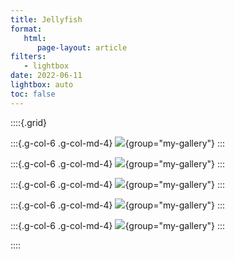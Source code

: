 ```yaml
---
title: Jellyfish
format:
   html:
      page-layout: article
filters:
   - lightbox
date: 2022-06-11
lightbox: auto
toc: false
---
```


::::{.grid}

:::{.g-col-6 .g-col-md-4}
![](11-jellyfish/11-jellyfish-0.png){group="my-gallery"}
:::

:::{.g-col-6 .g-col-md-4}
![](11-jellyfish/11-jellyfish-1.png){group="my-gallery"}
:::

:::{.g-col-6 .g-col-md-4}
![](11-jellyfish/11-jellyfish-2.png){group="my-gallery"}
:::

:::{.g-col-6 .g-col-md-4}
![](11-jellyfish/11-jellyfish-3.png){group="my-gallery"}
:::

:::{.g-col-6 .g-col-md-4}
![](11-jellyfish/11-jellyfish-4.png){group="my-gallery"}
:::

::::